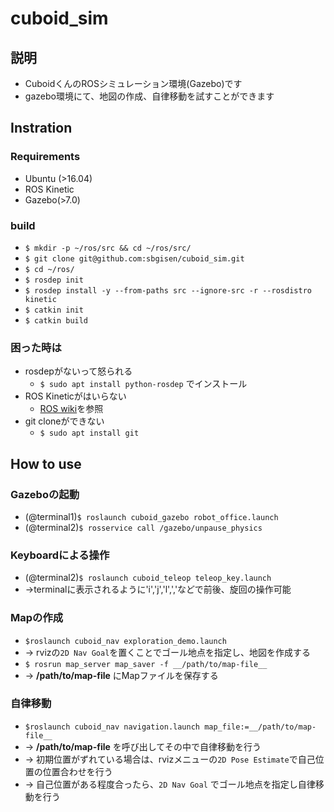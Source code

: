 # cuboid_sim
## 説明
- CuboidくんのROSシミュレーション環境(Gazebo)です
- gazebo環境にて、地図の作成、自律移動を試すことができます
## Instration

### Requirements
  - Ubuntu (>16.04)
  - ROS Kinetic
  - Gazebo(>7.0)
### build
  - `$ mkdir -p ~/ros/src && cd ~/ros/src/`
  - `$ git clone git@github.com:sbgisen/cuboid_sim.git`
  - `$ cd ~/ros/`
  - `$ rosdep init`
  - `$ rosdep install -y --from-paths src --ignore-src -r --rosdistro kinetic`
  - `$ catkin init`
  - `$ catkin build`
### 困った時は
  - rosdepがないって怒られる
     - `$ sudo apt install python-rosdep` でインストール
  - ROS Kineticがはいらない
     - [ROS wiki](http://wiki.ros.org/kinetic/Installation/Ubuntu)を参照
  - git cloneができない
     - `$ sudo apt install git`

## How to use

### Gazeboの起動
- (@terminal1)`$ roslaunch cuboid_gazebo robot_office.launch`
- (@terminal2)`$ rosservice call /gazebo/unpause_physics`

### Keyboardによる操作
- (@terminal2)`$ roslaunch cuboid_teleop teleop_key.launch`
- ->terminalに表示されるように'i','j','l',','などで前後、旋回の操作可能

### Mapの作成
- `$roslaunch cuboid_nav exploration_demo.launch`
- -> rvizの`2D Nav Goal`を置くことでゴール地点を指定し、地図を作成する
- `$ rosrun map_server map_saver -f __/path/to/map-file__`
- -> __/path/to/map-file__ にMapファイルを保存する

### 自律移動
- `$roslaunch cuboid_nav navigation.launch map_file:=__/path/to/map-file__` 
- -> __/path/to/map-file__ を呼び出してその中で自律移動を行う
- -> 初期位置がずれている場合は、rvizメニューの`2D Pose Estimate`で自己位置の位置合わせを行う
- -> 自己位置がある程度合ったら、`2D Nav Goal` でゴール地点を指定し自律移動を行う
